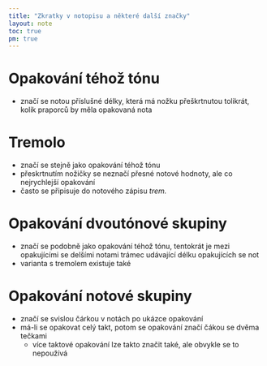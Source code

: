 ```yaml
---
title: "Zkratky v notopisu a některé další značky"
layout: note
toc: true
pm: true
---
```

# Opakování téhož tónu
- značí se notou příslušné délky, která má nožku přeškrtnutou tolikrát, kolik praporců by měla opakovaná nota
# Tremolo
- značí se stejně jako opakování téhož tónu
- přeskrtnutím nožičky se neznačí přesné notové hodnoty, ale co nejrychlejší opakování
- často se připisuje do notového zápisu $\textit{trem.}$
# Opakování dvoutónové skupiny
- značí se podobně jako opakování téhož tónu, tentokrát je mezi opakujícími se delšími notami trámec udávající délku opakujících se not
- varianta s tremolem existuje také
# Opakování notové skupiny
- značí se svislou čárkou v notách po ukázce opakování
- má-li se opakovat celý takt, potom se opakování značí čákou se dvěma tečkami
    - více taktové opakování lze takto značit také, ale obvykle se to nepoužívá